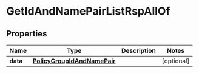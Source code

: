 

# GetIdAndNamePairListRspAllOf

## Properties

Name | Type | Description | Notes
------------ | ------------- | ------------- | -------------
**data** | [**PolicyGroupIdAndNamePair**](PolicyGroupIdAndNamePair.md) |  |  [optional]



